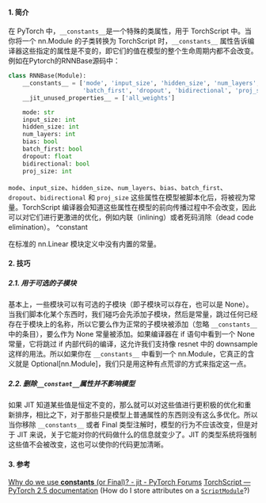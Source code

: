 #### 1. 简介
在 PyTorch 中，`__constants__`是一个特殊的类属性，用于 TorchScript 中。当你将一个 nn.Module 的子类转换为 TorchScript 时，`__constants__` 属性告诉编译器这些指定的属性是不变的，即它们的值在模型的整个生命周期内都不会改变。例如在Pytorch的RNNBase源码中：
``` python
class RNNBase(Module):
    __constants__ = ['mode', 'input_size', 'hidden_size', 'num_layers', 'bias',  
                     'batch_first', 'dropout', 'bidirectional', 'proj_size']
    __jit_unused_properties__ = ['all_weights']

    mode: str  
    input_size: int  
    hidden_size: int  
    num_layers: int  
    bias: bool  
    batch_first: bool  
    dropout: float  
    bidirectional: bool  
    proj_size: int
```
`mode`、`input_size`、`hidden_size`、`num_layers`、`bias`、`batch_first`、`dropout`、`bidirectional` 和 `proj_size` 这些属性在模型被脚本化后，将被视为常量。TorchScript 编译器会知道这些属性在模型的前向传播过程中不会改变，因此可以对它们进行更激进的优化，例如内联（inlining）或者死码消除（dead code elimination）。 ^constant

在标准的 nn.Linear 模块定义中没有内置的常量。
#### 2. 技巧
##### 2.1. 用于可选的子模块
基本上，一些模块可以有可选的子模块（即子模块可以存在，也可以是 None）。当我们脚本化某个东西时，我们碰巧会先添加子模块，然后是常量，跳过任何已经存在于模块上的名称，所以它要么作为正常的子模块被添加（忽略 `__constants__` 中的条目），要么作为 None 常量被添加。如果编译器在 if 语句中看到一个 None 常量，它将跳过 if 内部代码的编译，这允许我们支持像 resnet 中的 downsample 这样的用法。所以如果你在 `__constants__` 中看到一个 nn.Module，它真正的含义就是 Optional[nn.Module]，我们只是用这种有点荒谬的方式来指定这一点。
##### 2.2. 删除`__constant__`属性并不影响模型
如果 JIT 知道某些值是恒定不变的，那么就可以对这些值进行更积极的优化和重新排序，相比之下，对于那些只是模型上普通属性的东西则没有这么多优化。所以当你移除 `__constants__` 或者 Final 类型注解时，模型的行为不应该改变，但是对于 JIT 来说，关于它能对你的代码做什么的信息就变少了。JIT 的类型系统将强制这些值不会被改变，这也可以使你的代码更加清晰。

#### 3. 参考
[Why do we use __constants__ (or Final)? - jit - PyTorch Forums](https://discuss.pytorch.org/t/why-do-we-use-constants-or-final/70331)
[TorchScript — PyTorch 2.5 documentation](https://pytorch.org/docs/stable/jit.html#frequently-asked-questions) (How do I store attributes on a [`ScriptModule`](https://pytorch.org/docs/stable/generated/torch.jit.ScriptModule.html#torch.jit.ScriptModule "torch.jit.ScriptModule")?)
